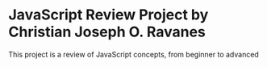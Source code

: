# JavaScript Review Project by  Christian Joseph O. Ravanes
This project is a review of JavaScript concepts, from beginner to advanced

